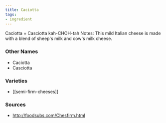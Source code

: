 ```yaml
---
title: Caciotta
tags:
- ingredient
---
```

Caciotta = Casciotta kah-CHOH-tah Notes: This mild Italian cheese is made with a blend of sheep's milk and cow's milk cheese.

### Other Names

* Caciotta
* Casciotta

### Varieties

* [[semi-firm-cheeses]]

### Sources
* http://foodsubs.com/Chesfirm.html
